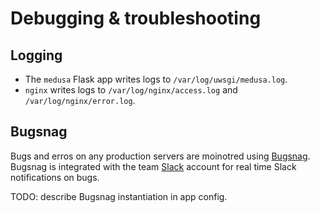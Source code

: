 # Debugging & troubleshooting

## Logging
- The `medusa` Flask app writes logs to `/var/log/uwsgi/medusa.log`.
- `nginx` writes logs to `/var/log/nginx/access.log` and `/var/log/nginx/error.log`.

## Bugsnag
Bugs and erros on any production servers are moinotred using [Bugsnag](https://www.bugsnag.com/). Bugsnag is integrated with the team [Slack](https://slack.com/) account for real time Slack notifications on bugs.

TODO: describe Bugsnag instantiation in app config.
